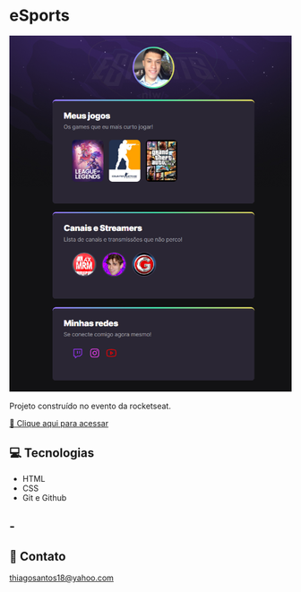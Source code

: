 # eSports

![preview](./.github/preview.png)

Projeto construído no evento da rocketseat.

[ 🔗 Clique aqui para acessar](https://github.com/Thiago-sa/TS-eSports)

## 💻 Tecnologias 
- HTML 
- CSS
- Git e Github

## -
## 🤝 Contato 

thiagosantos18@yahoo.com